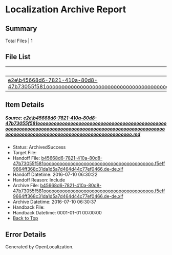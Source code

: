 # <a name='report-top'></a> Localization Archive Report

## Summary
 Total Files | 1

## File List
 Source File | Status | Details 
 ----------- | ------ | ------- 
 [e2e\b45668d6-7821-410a-80d8-47b73055f581ooooooooooooooooooooooooooooooooooooooooooooooooooooooooooooooooooooooooooooooooooooooooooooooooooooooooooooooooooooooooooooooooooooooooooooooooooooooo.md](https://github.com/OpenLocalizationTestOrg/oltest/blob/e685c33198d070039b327b4f567898b44a914006/e2e/b45668d6-7821-410a-80d8-47b73055f581ooooooooooooooooooooooooooooooooooooooooooooooooooooooooooooooooooooooooooooooooooooooooooooooooooooooooooooooooooooooooooooooooooooooooooooooooooooooo.md) | ArchivedSuccess | [Details](#36f57d14ddc086f82b57657bece2fedd9a809a981)

## Item Details
##### <a name='36f57d14ddc086f82b57657bece2fedd9a809a981'></a> Source: [e2e\b45668d6-7821-410a-80d8-47b73055f581ooooooooooooooooooooooooooooooooooooooooooooooooooooooooooooooooooooooooooooooooooooooooooooooooooooooooooooooooooooooooooooooooooooooooooooooooooooooo.md](https://github.com/OpenLocalizationTestOrg/oltest/blob/e685c33198d070039b327b4f567898b44a914006/e2e/b45668d6-7821-410a-80d8-47b73055f581ooooooooooooooooooooooooooooooooooooooooooooooooooooooooooooooooooooooooooooooooooooooooooooooooooooooooooooooooooooooooooooooooooooooooooooooooooooooo.md)
* Status: ArchivedSuccess
* Target File: 
* Handoff File: [b45668d6-7821-410a-80d8-47b73055f581ooooooooooooooooooooooooooooooooooooooooo.f5eff9664ff368c31da1d5a7d464d44c77ef0466.de-de.xlf](https://github.com/OpenLocalizationTestOrg/olhandoff-e2e/blob/c32358b0708e86766f96af71e4e5bfda51df948d/ol-handoff/OpenLocalizationTestOrg/oltest-dede-fly/ci/ht/b45668d6-7821-410a-80d8-47b73055f581ooooooooooooooooooooooooooooooooooooooooo.f5eff9664ff368c31da1d5a7d464d44c77ef0466.de-de.xlf)
* Handoff Datetime: 2016-07-10 06:30:22
* Handoff Reason: Include
* Archive File: [b45668d6-7821-410a-80d8-47b73055f581ooooooooooooooooooooooooooooooooooooooooo.f5eff9664ff368c31da1d5a7d464d44c77ef0466.de-de.xlf](https://github.com/OpenLocalizationTestOrg/olhandoff-e2e/blob/8f9d253dc74e84eeab5a13f80b7c452295d9f2d6/ol-archive/OpenLocalizationTestOrg/oltest-dede-fly/ci/ht/b45668d6-7821-410a-80d8-47b73055f581ooooooooooooooooooooooooooooooooooooooooo.f5eff9664ff368c31da1d5a7d464d44c77ef0466.de-de.xlf)
* Archive Datetime: 2016-07-10 06:30:37
* Handback File: 
* Handback Datetime: 0001-01-01 00:00:00
* [Back to Top](#report-top)


## Error Details

Generated by OpenLocalization.

